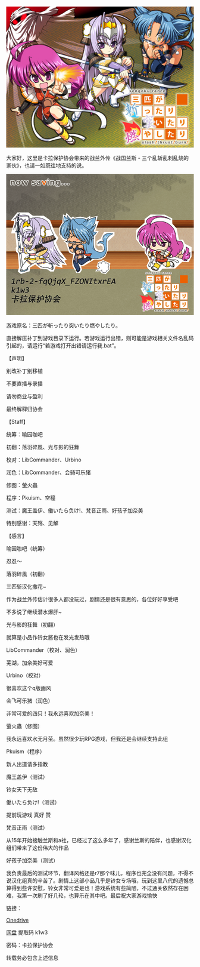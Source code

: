 

![img](assets/198d84b9c3a38f5a6.jpg)

大家好，这里是卡拉保护协会带来的战兰外传《战国兰斯 - 三个乱斩乱刺乱烧的家伙》，也请一如既往地支持的说。

![image-20220718002030934](assets/image-20220718002030934.png)

游戏原名：三匹が斬ったり突いたり燃やしたり。

直接解压补丁到游戏目录下运行。若游戏运行出错，则可能是游戏相关文件名乱码引起的，请运行“若游戏打开出错请运行我.bat”。





【声明】



别改补丁别移植

不要直播与录播

请勿商业与盈利

最终解释归协会






【Staff】



统筹：喻园咖吧

初翻：落羽碎風、光与影的狂舞

校对：LibCommander、Urbino

润色：LibCommander、会骑可乐猪

修图：萤火蟲

程序：Pkuism、空穜

测试：魔王盖伊、働いたら负け!、梵音正雨、好孩子加奈美

特别感谢：天殇、见解





【感言】



喻园咖吧（统筹）

忍忍～



落羽碎風（初翻）

三匹斩汉化撒花~

作为战兰外传估计很多人都没玩过，剧情还是很有意思的，各位好好享受吧

不多说了继续潜水爆肝~



光与影的狂舞（初翻）

就算是小品作铃女酱也在发光发热哦



LibCommander（校对、润色）

芜湖，加奈美好可爱



Urbino（校对）

很喜欢这个q版画风



会飞可乐猪（润色）

非常可爱的四只！我永远喜欢加奈美！



萤火蟲（修图）

我永远喜欢水无月萤。虽然很少玩RPG游戏，但我还是会继续支持此组



Pkuism（程序）

新人出道请多指教



魔王盖伊（测试）

铃女天下无敌



働いたら负け!（测试）

提前玩游戏 真好 赞



梵音正雨（测试）

从15年开始接触兰斯和a社，已经过了这么多年了，感谢兰斯的陪伴，也感谢汉化组们带来了这份伟大的作品



好孩子加奈美（测试）

我负责最后的测试环节，翻译风格还是r7那个味儿，程序也完全没有问题，不得不说汉化组真的辛苦了。剧情上这部小品几乎是铃女专场哦，玩到这里八代的遗憾总算得到些许安慰，铃女非常可爱是也！游戏系统有些简陋，不过通关依然存在困难，我第一次刷了好几轮，也算乐在其中吧。最后祝大家游戏愉快





链接：

[Onedrive](https://xxb401-my.sharepoint.com/:u:/g/personal/silas_acfun_nl/EUzqSdQE2L1Lno2N0iG1FiIByXcoBcFaR7d0wSuW1IOPEg?e=CuQqYm)

[网盘](https://pan.baidu.com/s/1rb-2-fqQjqX_FZONItxrEA) 提取码 k1w3



密码：卡拉保护协会

转载务必包含上述信息

